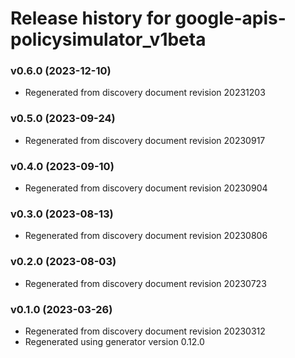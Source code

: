 # Release history for google-apis-policysimulator_v1beta

### v0.6.0 (2023-12-10)

* Regenerated from discovery document revision 20231203

### v0.5.0 (2023-09-24)

* Regenerated from discovery document revision 20230917

### v0.4.0 (2023-09-10)

* Regenerated from discovery document revision 20230904

### v0.3.0 (2023-08-13)

* Regenerated from discovery document revision 20230806

### v0.2.0 (2023-08-03)

* Regenerated from discovery document revision 20230723

### v0.1.0 (2023-03-26)

* Regenerated from discovery document revision 20230312
* Regenerated using generator version 0.12.0

